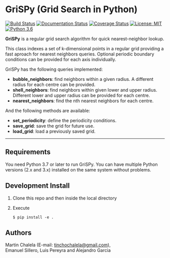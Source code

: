 # GriSPy (Grid Search in Python)
[![Build Status](https://travis-ci.org/mchalela/GriSPy.svg?branch=master)](https://travis-ci.org/mchalela/GriSPy) [![Documentation Status](https://readthedocs.org/projects/grispy/badge/?version=latest)](https://grispy.readthedocs.io/en/latest/?badge=latest) 
[![Coverage Status](https://coveralls.io/repos/github/mchalela/GriSPy/badge.svg?branch=master)](https://coveralls.io/github/mchalela/GriSPy?branch=master) 
[![License: MIT](https://img.shields.io/badge/License-MIT-red.svg)](https://opensource.org/licenses/MIT) 
[![Python 3.6](https://img.shields.io/badge/python-3.7-blue.svg)](https://www.python.org/downloads/release/python-370/)

**GriSPy** is a regular grid search algorithm for quick nearest-neighbor lookup.

This class indexes a set of k-dimensional points in a regular grid providing a fast aproach for nearest neighbors queries. Optional periodic boundary conditions can be provided for each axis individually.

GriSPy has the following queries implemented:
- **bubble_neighbors**: find neighbors within a given radius. A different radius for each centre can be provided.
- **shell_neighbors**: find neighbors within given lower and upper radius. Different lower and upper radius can be provided for each centre.
- **nearest_neighbors**: find the nth nearest neighbors for each centre.

And the following methods are available:
- **set_periodicity**: define the periodicity conditions.
- **save_grid**: save the grid for future use.
- **load_grid**: load a previously saved grid.

--------------------------------

## Requirements

You need Python 3.7 or later to run GriSPy. You can have multiple Python
versions (2.x and 3.x) installed on the same system without problems.


## Development Install

1.  Clone this repo and then inside the local directory
2.  Execute

        $ pip install -e .

## Authors

Martin Chalela (E-mail: tinchochalela@gmail.com),  
Emanuel Sillero, Luis Pereyra and Alejandro Garcia
